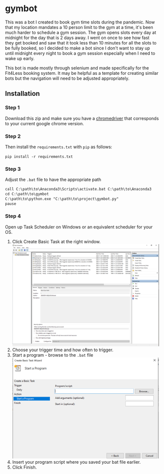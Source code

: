 # gymbot
This was a bot I created to book gym time slots during the pandemic. 
Now that my location mandates a 10 person limit to the gym at a time, it's been much harder to 
schedule a gym session. The gym opens slots every day at midnight for the day that is 2 days away. I went on once to see how 
fast they get booked and saw that it took less than 10 minutes for all the slots to be fully booked, so I decided to make a bot since
I don't want to stay up until midnight every night to book a gym session especially when I need to wake up early.

This bot is made mostly through selenium and made specifically for the Fit4Less booking system. It may be helpful as a template for creating similar bots but the 
navigation will need to be adjusted appropriately.


## Installation

### Step 1
Download this zip and make sure you have a [chromedriver](https://chromedriver.chromium.org/) that corresponds to your current google chrome version. 
### Step 2
Then install the `requirements.txt` with `pip` as follows:

`pip install -r requirements.txt`

### Step 3
Adjust the `.bat` file to have the appropriate path

```
call C:\path\to\Anaconda3\Scripts\activate.bat C:\path\to\Anaconda3
cd C:\path\to\gymbot
C:\path\to\python.exe "C:\path\to\project\gymbot.py" 
pause
```


### Step 4 
Open up Task Scheduler on Windows or an equivalent scheduler for your OS.
1. Click Create Basic Task at the right window.
![Task Scheduler](https://github.com/michaelarman/gymbot/blob/main/images/tasksched.PNG)
2. Choose your trigger time and how often to trigger.
3. Start a program - browse to the `.bat` file
![Action](https://github.com/michaelarman/gymbot/blob/main/images/action.PNG)
4. Insert your program script where you saved your bat file earlier.
5. Click Finish.


